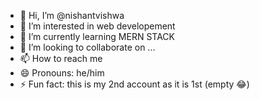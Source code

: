- 👋 Hi, I’m @nishantvishwa
- 👀 I’m interested in web developement 
- 🌱 I’m currently learning MERN STACK 
- 💞️ I’m looking to collaborate on ...
- 📫 How to reach me 
- 😄 Pronouns: he/him
- ⚡ Fun fact: this is my 2nd account as it is 1st (empty 😂)

<!---
nishantvishwa/nishantvishwa is a ✨ special ✨ repository because its `README.md` (this file) appears on your GitHub profile.
You can click the Preview link to take a look at your changes.
--->
